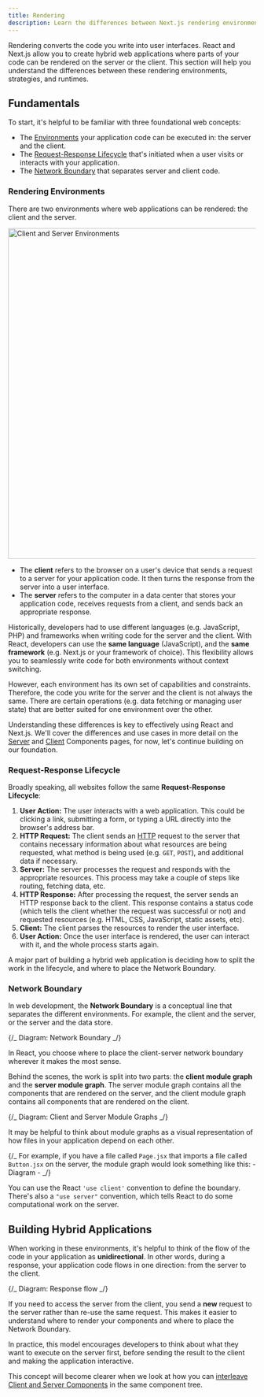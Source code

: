 ```yaml
---
title: Rendering
description: Learn the differences between Next.js rendering environments, strategies, and runtimes.
---
```


Rendering converts the code you write into user interfaces. React and Next.js allow you to create hybrid web applications where parts of your code can be rendered on the server or the client. This section will help you understand the differences between these rendering environments, strategies, and runtimes.

## Fundamentals

To start, it's helpful to be familiar with three foundational web concepts:

- The [Environments](#rendering-environments) your application code can be executed in: the server and the client.
- The [Request-Response Lifecycle](#request-response-lifecycle) that's initiated when a user visits or interacts with your application.
- The [Network Boundary](#network-boundary) that separates server and client code.

### Rendering Environments

There are two environments where web applications can be rendered: the client and the server.

<Image
  alt="Client and Server Environments"
  srcLight="/docs/light/client-and-server-environments.png"
  srcDark="/docs/dark/client-and-server-environments.png"
  width="1600"
  height="672"
/>

- The **client** refers to the browser on a user's device that sends a request to a server for your application code. It then turns the response from the server into a user interface.
- The **server** refers to the computer in a data center that stores your application code, receives requests from a client, and sends back an appropriate response.

Historically, developers had to use different languages (e.g. JavaScript, PHP) and frameworks when writing code for the server and the client. With React, developers can use the **same language** (JavaScript), and the **same framework** (e.g. Next.js or your framework of choice). This flexibility allows you to seamlessly write code for both environments without context switching.

However, each environment has its own set of capabilities and constraints. Therefore, the code you write for the server and the client is not always the same. There are certain operations (e.g. data fetching or managing user state) that are better suited for one environment over the other.

Understanding these differences is key to effectively using React and Next.js. We'll cover the differences and use cases in more detail on the [Server](/docs/app/building-your-application/rendering/server-components) and [Client](/docs/app/building-your-application/rendering/client-components) Components pages, for now, let's continue building on our foundation.

### Request-Response Lifecycle

Broadly speaking, all websites follow the same **Request-Response Lifecycle**:

1. **User Action:** The user interacts with a web application. This could be clicking a link, submitting a form, or typing a URL directly into the browser's address bar.
2. **HTTP Request:** The client sends an [HTTP](https://developer.mozilla.org/docs/Web/HTTP) request to the server that contains necessary information about what resources are being requested, what method is being used (e.g. `GET`, `POST`), and additional data if necessary.
3. **Server:** The server processes the request and responds with the appropriate resources. This process may take a couple of steps like routing, fetching data, etc.
4. **HTTP Response:** After processing the request, the server sends an HTTP response back to the client. This response contains a status code (which tells the client whether the request was successful or not) and requested resources (e.g. HTML, CSS, JavaScript, static assets, etc).
5. **Client:** The client parses the resources to render the user interface.
6. **User Action:** Once the user interface is rendered, the user can interact with it, and the whole process starts again.

A major part of building a hybrid web application is deciding how to split the work in the lifecycle, and where to place the Network Boundary.

### Network Boundary

In web development, the **Network Boundary** is a conceptual line that separates the different environments. For example, the client and the server, or the server and the data store.

{/_ Diagram: Network Boundary _/}

In React, you choose where to place the client-server network boundary wherever it makes the most sense.

Behind the scenes, the work is split into two parts: the **client module graph** and the **server module graph**. The server module graph contains all the components that are rendered on the server, and the client module graph contains all components that are rendered on the client.

{/_ Diagram: Client and Server Module Graphs _/}

It may be helpful to think about module graphs as a visual representation of how files in your application depend on each other.

{/_ For example, if you have a file called `Page.jsx` that imports a file called `Button.jsx` on the server, the module graph would look something like this: - Diagram - _/}

You can use the React `'use client'` convention to define the boundary. There's also a `"use server"` convention, which tells React to do some computational work on the server.

## Building Hybrid Applications

When working in these environments, it's helpful to think of the flow of the code in your application as **unidirectional**. In other words, during a response, your application code flows in one direction: from the server to the client.

{/_ Diagram: Response flow _/}

If you need to access the server from the client, you send a **new** request to the server rather than re-use the same request. This makes it easier to understand where to render your components and where to place the Network Boundary.

In practice, this model encourages developers to think about what they want to execute on the server first, before sending the result to the client and making the application interactive.

This concept will become clearer when we look at how you can [interleave Client and Server Components](/docs/app/building-your-application/rendering/composition-patterns) in the same component tree.
